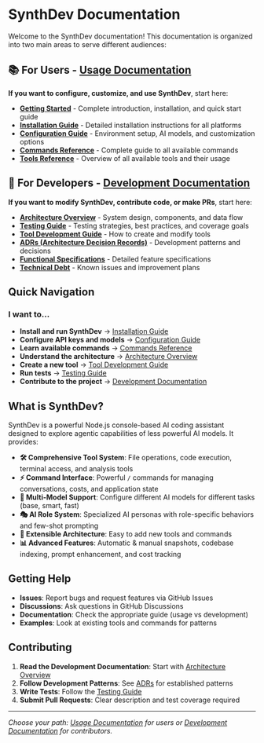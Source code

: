 # SynthDev Documentation

Welcome to the SynthDev documentation! This documentation is organized into two main areas to serve different audiences:

## 📚 For Users - [Usage Documentation](usage/)

**If you want to configure, customize, and use SynthDev**, start here:

- **[Getting Started](usage/README.md)** - Complete introduction, installation, and quick start guide
- **[Installation Guide](usage/installation.md)** - Detailed installation instructions for all platforms
- **[Configuration Guide](usage/configuration.md)** - Environment setup, AI models, and customization options
- **[Commands Reference](usage/commands.md)** - Complete guide to all available commands
- **[Tools Reference](usage/tools.md)** - Overview of all available tools and their usage

## 🔧 For Developers - [Development Documentation](development/)

**If you want to modify SynthDev, contribute code, or make PRs**, start here:

- **[Architecture Overview](development/architecture.md)** - System design, components, and data flow
- **[Testing Guide](development/testing.md)** - Testing strategies, best practices, and coverage goals
- **[Tool Development Guide](development/tools-development.md)** - How to create and modify tools
- **[ADRs (Architecture Decision Records)](development/ADRs/)** - Development patterns and decisions
- **[Functional Specifications](development/functional-specification/)** - Detailed feature specifications
- **[Technical Debt](development/technical-debt/)** - Known issues and improvement plans

## Quick Navigation

### I want to...

- **Install and run SynthDev** → [Installation Guide](usage/installation.md)
- **Configure API keys and models** → [Configuration Guide](usage/configuration.md)
- **Learn available commands** → [Commands Reference](usage/commands.md)
- **Understand the architecture** → [Architecture Overview](development/architecture.md)
- **Create a new tool** → [Tool Development Guide](development/tools-development.md)
- **Run tests** → [Testing Guide](development/testing.md)
- **Contribute to the project** → [Development Documentation](development/)

## What is SynthDev?

SynthDev is a powerful Node.js console-based AI coding assistant designed to explore agentic capabilities of less powerful AI models. It provides:

- **🛠️ Comprehensive Tool System**: File operations, code execution, terminal access, and analysis tools
- **⚡ Command Interface**: Powerful `/` commands for managing conversations, costs, and application state
- **🤖 Multi-Model Support**: Configure different AI models for different tasks (base, smart, fast)
- **🎭 AI Role System**: Specialized AI personas with role-specific behaviors and few-shot prompting
- **🔧 Extensible Architecture**: Easy to add new tools and commands
- **📊 Advanced Features**: Automatic & manual snapshots, codebase indexing, prompt enhancement, and cost tracking

## Getting Help

- **Issues**: Report bugs and request features via GitHub Issues
- **Discussions**: Ask questions in GitHub Discussions
- **Documentation**: Check the appropriate guide (usage vs development)
- **Examples**: Look at existing tools and commands for patterns

## Contributing

1. **Read the Development Documentation**: Start with [Architecture Overview](development/architecture.md)
2. **Follow Development Patterns**: See [ADRs](development/ADRs/) for established patterns
3. **Write Tests**: Follow the [Testing Guide](development/testing.md)
4. **Submit Pull Requests**: Clear description and test coverage required

---

_Choose your path: [Usage Documentation](usage/) for users or [Development Documentation](development/) for contributors._
